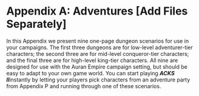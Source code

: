 # Appendix A: Adventures [Add Files Separately]

In this Appendix we present nine one-page dungeon scenarios for use in your campaigns. The first three dungeons are for low-level adventurer-tier characters; the second three are for mid-level conqueror-tier characters; and the final three are for high-level king-tier characters. All nine are designed for use with the Auran Empire campaign setting, but should be easy to adapt to your own game world. You can start playing ***ACKS II***instantly by letting your players pick characters from an adventure party from Appendix P and running through one of these scenarios.
